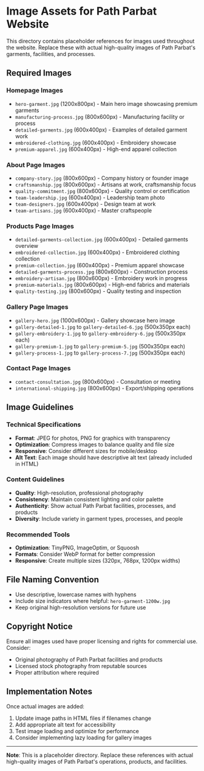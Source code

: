 # Image Assets for Path Parbat Website

This directory contains placeholder references for images used throughout the website. Replace these with actual high-quality images of Path Parbat's garments, facilities, and processes.

## Required Images

### Homepage Images
- `hero-garment.jpg` (1200x800px) - Main hero image showcasing premium garments
- `manufacturing-process.jpg` (800x600px) - Manufacturing facility or process
- `detailed-garments.jpg` (600x400px) - Examples of detailed garment work
- `embroidered-clothing.jpg` (600x400px) - Embroidery showcase
- `premium-apparel.jpg` (600x400px) - High-end apparel collection

### About Page Images
- `company-story.jpg` (800x600px) - Company history or founder image
- `craftsmanship.jpg` (800x600px) - Artisans at work, craftsmanship focus
- `quality-commitment.jpg` (800x600px) - Quality control or certification
- `team-leadership.jpg` (600x400px) - Leadership team photo
- `team-designers.jpg` (600x400px) - Design team at work
- `team-artisans.jpg` (600x400px) - Master craftspeople

### Products Page Images
- `detailed-garments-collection.jpg` (600x400px) - Detailed garments overview
- `embroidered-collection.jpg` (600x400px) - Embroidered clothing collection
- `premium-collection.jpg` (600x400px) - Premium apparel showcase
- `detailed-garments-process.jpg` (800x600px) - Construction process
- `embroidery-artisan.jpg` (800x600px) - Embroidery work in progress
- `premium-materials.jpg` (800x600px) - High-end fabrics and materials
- `quality-testing.jpg` (800x600px) - Quality testing and inspection

### Gallery Page Images
- `gallery-hero.jpg` (1000x600px) - Gallery showcase hero image
- `gallery-detailed-1.jpg` to `gallery-detailed-6.jpg` (500x350px each)
- `gallery-embroidery-1.jpg` to `gallery-embroidery-6.jpg` (500x350px each)
- `gallery-premium-1.jpg` to `gallery-premium-5.jpg` (500x350px each)
- `gallery-process-1.jpg` to `gallery-process-7.jpg` (500x350px each)

### Contact Page Images
- `contact-consultation.jpg` (800x600px) - Consultation or meeting
- `international-shipping.jpg` (800x600px) - Export/shipping operations

## Image Guidelines

### Technical Specifications
- **Format**: JPEG for photos, PNG for graphics with transparency
- **Optimization**: Compress images to balance quality and file size
- **Responsive**: Consider different sizes for mobile/desktop
- **Alt Text**: Each image should have descriptive alt text (already included in HTML)

### Content Guidelines
- **Quality**: High-resolution, professional photography
- **Consistency**: Maintain consistent lighting and color palette
- **Authenticity**: Show actual Path Parbat facilities, processes, and products
- **Diversity**: Include variety in garment types, processes, and people

### Recommended Tools
- **Optimization**: TinyPNG, ImageOptim, or Squoosh
- **Formats**: Consider WebP format for better compression
- **Responsive**: Create multiple sizes (320px, 768px, 1200px widths)

## File Naming Convention
- Use descriptive, lowercase names with hyphens
- Include size indicators where helpful: `hero-garment-1200w.jpg`
- Keep original high-resolution versions for future use

## Copyright Notice
Ensure all images used have proper licensing and rights for commercial use. Consider:
- Original photography of Path Parbat facilities and products
- Licensed stock photography from reputable sources
- Proper attribution where required

## Implementation Notes
Once actual images are added:
1. Update image paths in HTML files if filenames change
2. Add appropriate alt text for accessibility
3. Test image loading and optimize for performance
4. Consider implementing lazy loading for gallery images

---

**Note**: This is a placeholder directory. Replace these references with actual high-quality images of Path Parbat's operations, products, and facilities.